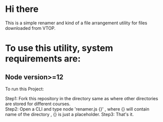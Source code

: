 # Hi there
This is a simple renamer and kind of a file arrangement utility for files downloaded from VTOP.

# To use this utility, system requirements are:

## Node version>=12

To run this Project:

Step1: Fork this repository in the directory same as where other directories are stored for different courses.
<br>
Step2: Open a CLI and type node 'renamer.js {}' , where {} will contain name of the directory , {} is just a placeholder.
Step3: That's it.

